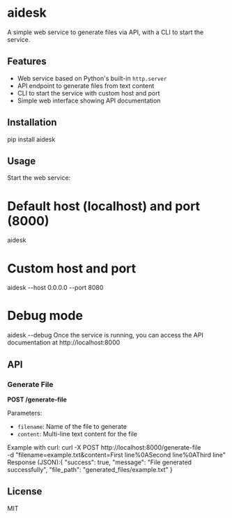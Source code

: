 # aidesk

A simple web service to generate files via API, with a CLI to start the service.

## Features

- Web service based on Python's built-in `http.server`
- API endpoint to generate files from text content
- CLI to start the service with custom host and port
- Simple web interface showing API documentation

## Installation
pip install aidesk
## Usage

Start the web service:
# Default host (localhost) and port (8000)
aidesk

# Custom host and port
aidesk --host 0.0.0.0 --port 8080

# Debug mode
aidesk --debug
Once the service is running, you can access the API documentation at http://localhost:8000

## API

### Generate File

**POST /generate-file**

Parameters:
- `filename`: Name of the file to generate
- `content`: Multi-line text content for the file

Example with curl:
curl -X POST http://localhost:8000/generate-file \
  -d "filename=example.txt&content=First line%0ASecond line%0AThird line"
Response (JSON):{
  "success": true,
  "message": "File generated successfully",
  "file_path": "generated_files/example.txt"
}
## License

MIT
